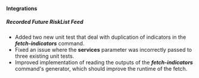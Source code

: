 
#### Integrations
##### Recorded Future RiskList Feed
- Added two new unit test that deal with duplication of indicators in the ***fetch-indicators*** command. 
- Fixed an issue where the **services** parameter was incorrectly passed to three existing unit tests.
- Improved implementation of reading the outputs of the ***fetch-indicators*** command's generator, which should improve the runtime of the fetch.